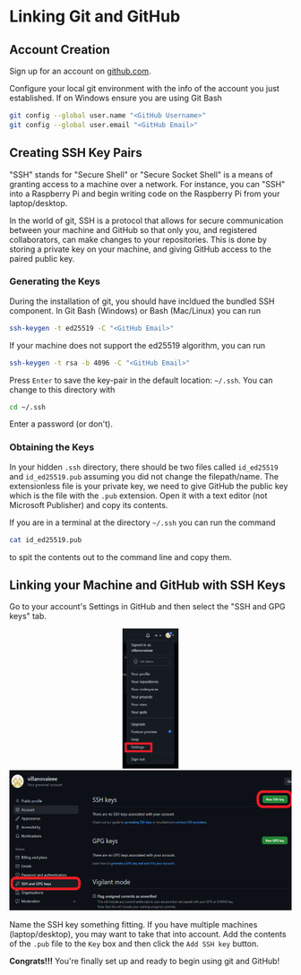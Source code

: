 # Linking Git and GitHub

## Account Creation

Sign up for an account on [github.com](https://github.com/).

Configure your local git environment with the info of the account you just
established. If on Windows ensure you are using Git Bash

```bash
git config --global user.name "<GitHub Username>"
git config --global user.email "<GitHub Email>"
```

## Creating SSH Key Pairs

"SSH" stands for "Secure Shell" or "Secure Socket Shell" is a means of granting
access to a machine over a network. For instance, you can "SSH" into a Raspberry
Pi and begin writing code on the Raspberry Pi from your laptop/desktop.

In the world of git, SSH is a protocol that allows for secure communication
between your machine and GitHub so that only you, and registered collaborators,
can make changes to your repositories. This is done by storing a private key on
your machine, and giving GitHub access to the paired public key.

### Generating the Keys

During the installation of git, you should have incldued the bundled SSH
component. In Git Bash (Windows) or Bash (Mac/Linux) you can run

```bash
ssh-keygen -t ed25519 -C "<GitHub Email>"
```

If your machine does not support the ed25519 algorithm, you can run

```bash
ssh-keygen -t rsa -b 4096 -C "<GitHub Email>"
```

Press `Enter` to save the key-pair in the default location: `~/.ssh`. You can
change to this directory with

```bash
cd ~/.ssh
```

Enter a password (or don't).

### Obtaining the Keys

In your hidden `.ssh` directory, there should be two files called `id_ed25519`
and `id_ed25519.pub` assuming you did not change the filepath/name. The
extensionless file is your private key, we need to give GitHub the public key
which is the file with the `.pub` extension. Open it with a text editor (not
Microsoft Publisher) and copy its contents.

If you are in a terminal at the directory `~/.ssh` you can run the command

```bash
cat id_ed25519.pub
```

to spit the contents out to the command line and copy them.

## Linking your Machine and GitHub with SSH Keys

Go to your account's Settings in GitHub and then select the "SSH and GPG keys"
tab.

<div style="text-align:center;">
    <img src="../Images/GitHub_Settings_Select.png" height="250" />
    <img src="../Images/GitHub_SSH_GPG.png" height="250" />
</div>

Name the SSH key something fitting. If you have multiple machines
(laptop/desktop), you may want to take that into account. Add the contents of
the `.pub` file to the `Key` box and then click the `Add SSH key` button.

**Congrats!!!** You're finally set up and ready to begin using git and GitHub!
